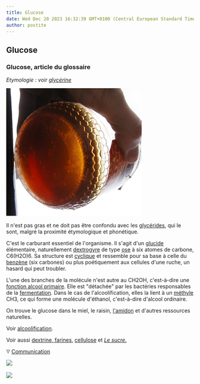 ```yaml
---
title: Glucose
date: Wed Dec 20 2023 16:32:39 GMT+0100 (Central European Standard Time)
author: postite
---
```


## Glucose
### Glucose, article du glossaire
 _Etymologie : voir [glycérine](glucose.html#glycerine)_

![](images/miel1.jpg)

Il n'est pas gras et ne doit pas être confondu avec les [glycérides](glucose.html#glyceride), qui le sont, malgré la proximité étymologique et phonétique.

C'est le carburant essentiel de l'organisme. Il s'agit d'un [glucide](glucide.html) élémentaire, naturellement [dextrogyre](dextrogyre.html) de type [ose](glucide.html#oses) à six atomes de carbone, C6(H2O)6. Sa structure est [cyclique](cyclique.html) et ressemble pour sa base à celle du [benzène](benzene.html) (six carbones) ou plus poétiquement aux cellules d'une ruche, un hasard qui peut troubler.

L'une des branches de la molécule n'est autre au CH2OH, c'est-à-dire une [fonction alcool primaire](alcool.html#fonctionalcoolprimaire). Elle est "détachée" par les bactéries responsables de la [fermentation](fermentation.html). Dans le cas de l'alcoolification, elles la lient à un [méthyle](methyle.html) CH3, ce qui forme une molécule d'éthanol, c'est-à-dire d'alcool ordinaire.

On trouve le glucose dans le miel, le raisin, [l'amidon](glucose.html#amidon) et d'autres ressources naturelles.

Voir [alcoolification](fermentation.html#alcoolification).

Voir aussi [dextrine, farines](dextrinefarines.html), [cellulose](cellulose.html) et _[Le sucre.](sucre.html)_



![](images/flechebas.gif) [Communication](http://www.artrealite.com/annonceurs.htm) 

[![](https://cbonvin.fr/sites/regie.artrealite.com/visuels/campagne1.png)](index-2.html#20131014)

![](https://cbonvin.fr/sites/regie.artrealite.com/visuels/campagne2.png)